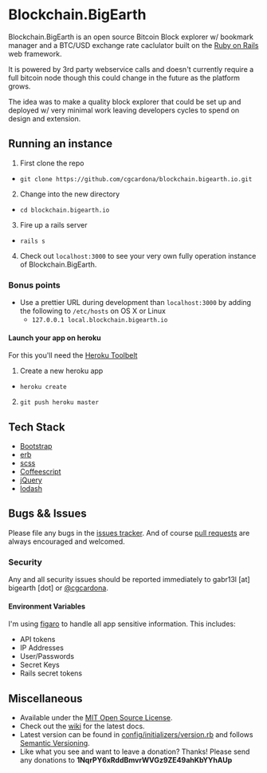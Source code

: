 # Blockchain.BigEarth

Blockchain.BigEarth is an open source Bitcoin Block explorer w/ bookmark manager and a BTC/USD exchange rate caclulator built on the [Ruby on Rails](https://github.com/rails/rails) web framework.

It is powered by 3rd party webservice calls and doesn't currently require a full bitcoin node though this could change in the future as the platform grows.

The idea was to make a quality block explorer that could be set up and deployed w/ very minimal work leaving developers cycles to spend on design and extension. 

## Running an instance

1. First clone the repo
  * `git clone https://github.com/cgcardona/blockchain.bigearth.io.git`
2. Change into the new directory
  * `cd blockchain.bigearth.io`
3. Fire up a rails server
  * `rails s`
4. Check out `localhost:3000` to see your very own fully operation instance of Blockchain.BigEarth.

### Bonus points

* Use a prettier URL during development than `localhost:3000` by adding the following to `/etc/hosts` on OS X or Linux
  * `127.0.0.1 local.blockchain.bigearth.io`
  
#### Launch your app on heroku

For this you'll need the [Heroku Toolbelt](https://toolbelt.heroku.com/)

1. Create a new heroku app
  * `heroku create`
2. `git push heroku master`

## Tech Stack 

* [Bootstrap](https://getbootstrap.com/)
* [erb](https://en.wikipedia.org/wiki/ERuby)
* [scss](http://sass-lang.com/)
* [Coffeescript](http://coffeescript.org/)
* [jQuery](https://jquery.com/)
* [lodash](https://lodash.com/)

## Bugs && Issues

Please file any bugs in the [issues tracker](https://github.com/cgcardona/blockchain.bigearth.io/issues). And of course [pull requests](https://github.com/cgcardona/blockchain.bigearth.io/pulls) are always encouraged and welcomed.

### Security

Any and all security issues should be reported immediately to gabr13l [at] bigearth [dot]  or [@cgcardona](https://twitter.com/cgcardona).

#### Environment Variables

I'm using [figaro](https://github.com/laserlemon/figaro) to handle all app sensitive information. This includes:

* API tokens
* IP Addresses
* User/Passwords
* Secret Keys 
* Rails secret tokens 

## Miscellaneous
 
* Available under the [MIT Open Source License](LICENSE.md).
* Check out the [wiki](https://github.com/cgcardona/blockchain.bigearth.io/wiki) for the latest docs.
* Latest version can be found in [config/initializers/version.rb](config/initializers/version.rb) and follows [Semantic Versioning](http://semver.org/).
* Like what you see and want to leave a donation? Thanks! Please send any donations to **1NqrPY6xRddBmvrWVGz9ZE49ahKbYYhAUp**
